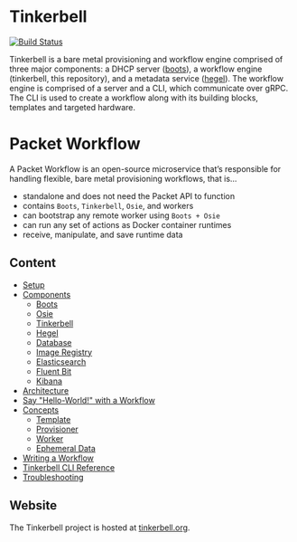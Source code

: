 # Tinkerbell

[![Build Status](https://cloud.drone.io/api/badges/tinkerbell/tink/status.svg)](https://cloud.drone.io/tinkerbell/tink)

Tinkerbell is a bare metal provisioning and workflow engine comprised of three major components: a DHCP server ([boots](https://github.com/packethost/boots)), a workflow engine (tinkerbell, this repository), and a metadata service ([hegel](https://github.com/packethost/hegel)).
The workflow engine is comprised of a server and a CLI, which communicate over gRPC.
The CLI is used to create a workflow along with its building blocks, templates and targeted hardware.

# Packet Workflow

A Packet Workflow is an open-source microservice that’s responsible for handling flexible, bare metal provisioning workflows, that is...
 - standalone and does not need the Packet API to function
 - contains `Boots`, `Tinkerbell`, `Osie`, and workers
 - can bootstrap any remote worker using `Boots + Osie`
 - can run any set of actions as Docker container runtimes
 - receive, manipulate, and save runtime data

## Content

 - [Setup](docs/setup.md)
 - [Components](docs/components.md)
   - [Boots](docs/components.md#boots)
   - [Osie](docs/components.md#osie)
   - [Tinkerbell](docs/components.md#tinkerbell)
   - [Hegel](docs/components.md#hegel)
   - [Database](docs/components.md#database)
   - [Image Registry](docs/components.md#registry)
   - [Elasticsearch](docs/components.md#elastic)
   - [Fluent Bit](docs/components.md#fluent-bit)
   - [Kibana](docs/components.md#kibana)
 - [Architecture](docs/architecture.md)
 - [Say "Hello-World!" with a Workflow](docs/hello-world.md)
 - [Concepts](docs/concepts.md)
   - [Template](docs/concepts.md#template)
   - [Provisioner](docs/concepts.md#provisioner)
   - [Worker](docs/concepts.md#worker)
   - [Ephemeral Data](docs/concepts.md#ephemeral-data)
 - [Writing a Workflow](docs/writing-workflow.md)
 - [Tinkerbell CLI Reference](docs/cli/README.md)
 - [Troubleshooting](docs/troubleshoot.md)

## Website

The Tinkerbell project is hosted at [tinkerbell.org](https://tinkerbell.org).
